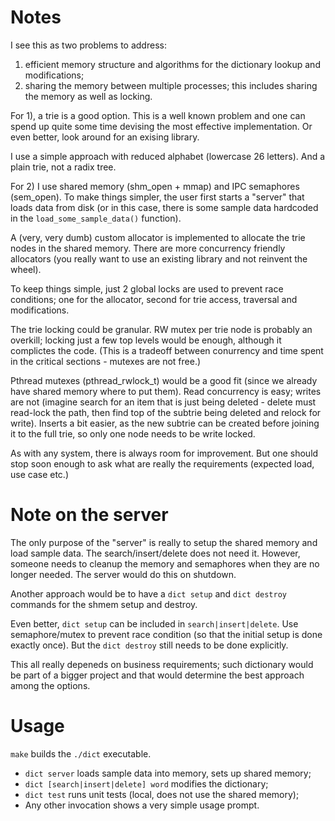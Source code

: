 # Notes

I see this as two problems to address:

1) efficient memory structure and algorithms for the dictionary lookup and modifications;
2) sharing the memory between multiple processes; this includes sharing the memory as well as locking.

For 1), a trie is a good option. This is a well known problem and one can spend up quite some time devising the most effective implementation. Or even better, look around for an exising library.

I use a simple approach with reduced alphabet (lowercase 26 letters). And a plain trie, not a radix tree.

For 2) I use shared memory (shm_open + mmap) and IPC semaphores (sem_open). To make things simpler, the user first starts a "server" that loads data from disk (or in this case, there is some sample data hardcoded in the `load_some_sample_data()` function).

A (very, very dumb) custom allocator is implemented to allocate the trie nodes in the shared memory. There are more concurrency friendly allocators (you really want to use an existing library and not reinvent the wheel).

To keep things simple, just 2 global locks are used to prevent race conditions; one for the allocator, second for trie access, traversal and modifications.

The trie locking could be granular. RW mutex per trie node is probably an overkill; locking just a few top levels would be enough, although it complictes the code. (This is a tradeoff between conurrency and time spent in the critical sections - mutexes are not free.)

Pthread mutexes (pthread_rwlock_t) would be a good fit (since we already have shared memory where to put them). Read concurrency is easy; writes are not (imagine search for an item that is just being deleted - delete must read-lock the path, then find top of the subtrie being deleted and relock for write). Inserts a bit easier, as the new subtrie can be created before joining it to the full trie, so only one node needs to be write locked.

As with any system, there is always room for improvement. But one should stop soon enough to ask what are really the requirements (expected load, use case etc.)

# Note on the server

The only purpose of the "server" is really to setup the shared memory and load sample data. The search/insert/delete does not need it. However, someone needs to cleanup the memory and semaphores when they are no longer needed. The server would do this on shutdown.

Another approach would be to have a `dict setup` and `dict destroy` commands for the shmem setup and destroy.

Even better, `dict setup` can be included in `search|insert|delete`. Use semaphore/mutex to prevent race condition (so that the initial setup is done exactly once). But the `dict destroy` still needs to be done explicitly.

This all really depeneds on business requirements; such dictionary would be part of a bigger project and that would determine the best approach among the options.

# Usage

`make` builds the `./dict` executable.

* `dict server` loads sample data into memory, sets up shared memory;
* `dict [search|insert|delete] word` modifies the dictionary;
* `dict test` runs unit tests (local, does not use the shared memory);
* Any other invocation shows a very simple usage prompt.